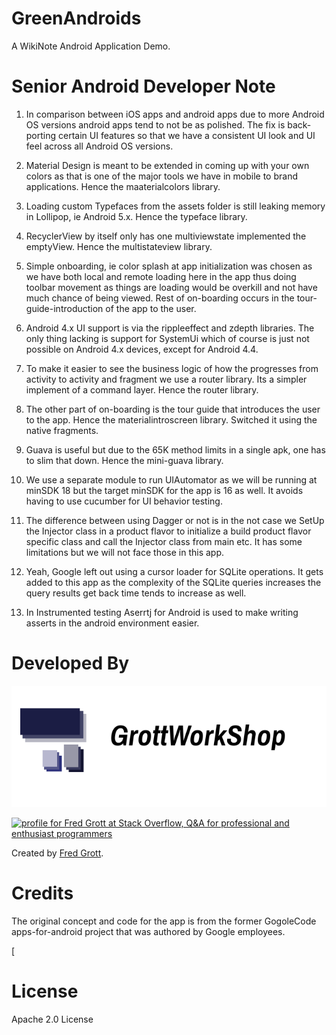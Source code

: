 GreenAndroids
=============

A WikiNote Android Application Demo.

# Senior Android Developer Note

1. In comparison between iOS apps and android apps due to more Android 
   OS versions android apps tend to not be as polished. The fix is 
   back-porting certain UI features so that we have a consistent 
   UI look and UI feel across all Android OS versions.
   
2. Material Design is meant to be extended in coming up with your own colors 
   as that is one of the major tools we have in mobile to brand applications.
   Hence the maaterialcolors library.
   
3. Loading custom Typefaces from the assets folder is still leaking 
   memory in Lollipop, ie Android 5.x. Hence the typeface library.
   
4. RecyclerView by itself only has one multiviewstate implemented the emptyView.
   Hence the multistateview library.
   
5. Simple onboarding, ie color splash at app initialization was chosen 
   as we have both local and remote loading here in the app thus doing 
   toolbar movement as things are loading would be overkill and not have 
   much chance of being viewed. Rest of on-boarding occurs in the tour-guide-introduction 
   of the app to the user.
   
6. Android 4.x UI support is via the rippleeffect and zdepth libraries.
   The only thing lacking is support for SystemUi which of course is just 
   not possible on Android 4.x devices, except for Android 4.4.
   
7. To make it easier to see the business logic of how the progresses from 
   activity to activity and fragment we use a router library. Its a simpler
   implement of a command layer. Hence the router library.
   
8. The other part of on-boarding is the tour guide that introduces the 
   user to the app. Hence the materialintroscreen  library. Switched it 
   using the native fragments.
   
9. Guava is useful but due to the 65K method limits in a single apk, 
   one has to slim that down. Hence the mini-guava library.
   
10. We use a separate module to run UIAutomator as we will be
    running at minSDK 18 but the target minSDK for the app is 
    16 as well. It avoids having to use cucumber for UI behavior testing.
    
11. The difference between using Dagger or not is in the not case we 
    SetUp the Injector class in a product flavor  to initialize a build 
    product flavor specific class and call the Injector class from main etc.
    It has some limitations but we will not face those in this app.
    
12. Yeah, Google left out using a cursor loader for SQLite operations. It 
    gets added to this app as the complexity of the SQLite queries 
    increases the query results get back time tends to increase as well.
    
13. In Instrumented testing Aserrtj for Android is used to make writing 
    asserts in the android environment easier.

# Developed By

![gws logo](art/gws_github_header.png)

<a href="http://stackoverflow.com/users/237740/fred-grott">
<img src="http://stackoverflow.com/users/flair/237740.png" width="208" height="58" alt="profile for Fred Grott at Stack Overflow, Q&amp;A for professional and enthusiast programmers" title="profile for Fred Grott at Stack Overflow, Q&amp;A for professional and enthusiast programmers">
</a>


Created by [Fred Grott](http://shareme.github.com).

# Credits


The original concept and code for the app is from the former 
GogoleCode apps-for-android project that was authored by Google employees.

[

# License

Apache 2.0 License
